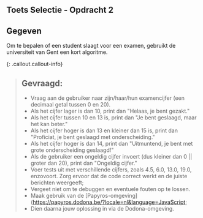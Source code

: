 ## Toets Selectie - Opdracht 2

## Gegeven

Om te bepalen of een student slaagt voor een examen, gebruikt de universiteit van Gent een kort algoritme.

{: .callout.callout-info}
> ## Gevraagd:
> * Vraag aan de gebruiker naar zijn/haar/hun examencijfer (een decimaal getal tussen 0 en 20).
> * Als het cijfer lager is dan 10, print dan "Helaas, je bent gezakt."
> * Als het cijfer tussen 10 en 13 is, print dan "Je bent geslaagd, maar het kan beter."
> * Als het cijfer hoger is dan 13 en kleiner dan 15 is, print dan "Proficiat, je bent geslaagd met onderscheiding."
> * Als het cijfer hoger is dan 14, print dan "Uitmuntend, je bent met grote onderscheiding geslaagd!"
> * Als de gebruiker een ongeldig cijfer invoert (dus kleiner dan 0 || groter dan 20), print dan "Ongeldig cijfer."
> * Voer tests uit met verschillende cijfers, zoals 4.5, 6.0, 13.0, 19.0, enzovoort. Zorg ervoor dat de code correct werkt en de juiste berichten weergeeft;
> * Vergeet niet om te debuggen en eventuele fouten op te lossen.
> * Maak gebruik van de [Papyros-omgeving](https://papyros.dodona.be/?locale=nl&language=JavaScript;
> * Dien daarna jouw oplossing in via de Dodona-omgeving.
